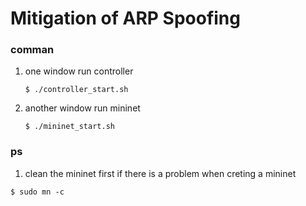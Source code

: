 # Mitigation of ARP Spoofing
### comman
1. one window run controller
	```
	$ ./controller_start.sh
	```
2. another window run mininet
	```
	$ ./mininet_start.sh
	```
### ps
1. clean the mininet first if there is a problem when creting a mininet
  ```
  $ sudo mn -c
  ```
